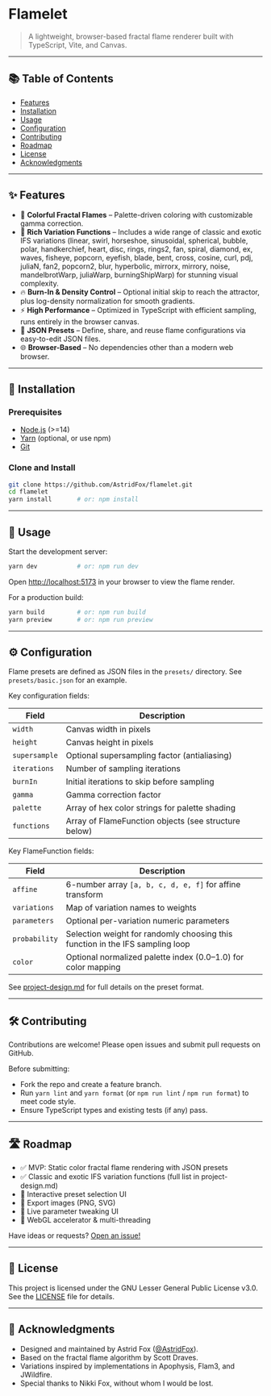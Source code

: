 # Flamelet

> A lightweight, browser-based fractal flame renderer built with TypeScript, Vite, and Canvas.

---

## 📚 Table of Contents

- [Features](#features)
- [Installation](#installation)
- [Usage](#usage)
- [Configuration](#configuration)
- [Contributing](#contributing)
- [Roadmap](#roadmap)
- [License](#license)
- [Acknowledgments](#acknowledgments)

---

## ✨ Features

- 🌈 **Colorful Fractal Flames** – Palette-driven coloring with customizable gamma correction.
- 🔄 **Rich Variation Functions** – Includes a wide range of classic and exotic IFS variations (linear, swirl, horseshoe, sinusoidal, spherical, bubble, polar, handkerchief, heart, disc, rings, rings2, fan, spiral, diamond, ex, waves, fisheye, popcorn, eyefish, blade, bent, cross, cosine, curl, pdj, juliaN, fan2, popcorn2, blur, hyperbolic, mirrorx, mirrory, noise, mandelbrotWarp, juliaWarp, burningShipWarp) for stunning visual complexity.
- 🔥 **Burn-In & Density Control** – Optional initial skip to reach the attractor, plus log-density normalization for smooth gradients.
- ⚡ **High Performance** – Optimized in TypeScript with efficient sampling, runs entirely in the browser canvas.
- 🔧 **JSON Presets** – Define, share, and reuse flame configurations via easy-to-edit JSON files.
- 🌐 **Browser-Based** – No dependencies other than a modern web browser.

---

## 🔧 Installation

### Prerequisites

- [Node.js](https://nodejs.org/) (>=14)
- [Yarn](https://yarnpkg.com/) (optional, or use npm)
- [Git](https://git-scm.com/)

### Clone and Install

```bash
git clone https://github.com/AstridFox/flamelet.git
cd flamelet
yarn install       # or: npm install
```

---

## 🚀 Usage

Start the development server:

```bash
yarn dev           # or: npm run dev
```

Open <http://localhost:5173> in your browser to view the flame render.

For a production build:

```bash
yarn build         # or: npm run build
yarn preview       # or: npm run preview
```

---

## ⚙️ Configuration

Flame presets are defined as JSON files in the `presets/` directory. See `presets/basic.json` for an example.

Key configuration fields:

| Field         | Description                                          |
| ------------- | ---------------------------------------------------- |
| `width`       | Canvas width in pixels                               |
| `height`      | Canvas height in pixels                              |
| `supersample` | Optional supersampling factor (antialiasing)         |
| `iterations`  | Number of sampling iterations                        |
| `burnIn`      | Initial iterations to skip before sampling           |
| `gamma`       | Gamma correction factor                              |
| `palette`     | Array of hex color strings for palette shading       |
| `functions`   | Array of FlameFunction objects (see structure below) |

Key FlameFunction fields:

| Field         | Description                                                                   |
| ------------- | ----------------------------------------------------------------------------- |
| `affine`      | 6-number array `[a, b, c, d, e, f]` for affine transform                      |
| `variations`  | Map of variation names to weights                                             |
| `parameters`  | Optional per-variation numeric parameters                                     |
| `probability` | Selection weight for randomly choosing this function in the IFS sampling loop |
| `color`       | Optional normalized palette index (0.0–1.0) for color mapping                 |

See [project-design.md](project-design.md) for full details on the preset format.

---

## 🛠️ Contributing

Contributions are welcome! Please open issues and submit pull requests on GitHub.

Before submitting:

- Fork the repo and create a feature branch.
- Run `yarn lint` and `yarn format` (or `npm run lint` / `npm run format`) to meet code style.
- Ensure TypeScript types and existing tests (if any) pass.

---

## 🛣️ Roadmap

- ✅ MVP: Static color fractal flame rendering with JSON presets
- ✅ Classic and exotic IFS variation functions (full list in project-design.md)
- 🔲 Interactive preset selection UI
- 🔲 Export images (PNG, SVG)
- 🔲 Live parameter tweaking UI
- 🔲 WebGL accelerator & multi-threading

Have ideas or requests? [Open an issue!](https://github.com/AstridFox/flamelet/issues)

---

## 📜 License

This project is licensed under the GNU Lesser General Public License v3.0.
See the [LICENSE](LICENSE) file for details.

---

## 🙏 Acknowledgments

- Designed and maintained by Astrid Fox ([@AstridFox](https://github.com/AstridFox)).
- Based on the fractal flame algorithm by Scott Draves.
- Variations inspired by implementations in Apophysis, Flam3, and JWildfire.
- Special thanks to Nikki Fox, without whom I would be lost.
